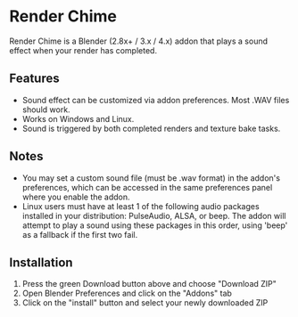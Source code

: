 # Render Chime
Render Chime is a Blender (2.8x+ / 3.x / 4.x) addon that plays a sound effect when your render has completed.

## Features
- Sound effect can be customized via addon preferences. Most .WAV files should work.
- Works on Windows and Linux.
- Sound is triggered by both completed renders and texture bake tasks.

## Notes
- You may set a custom sound file (must be .wav format) in the addon's preferences, which can be accessed in the same preferences panel where you enable the addon.
- Linux users must have at least 1 of the following audio packages installed in your distribution: PulseAudio, ALSA, or beep. The addon will attempt to play a sound using these packages in this order, using 'beep' as a fallback if the first two fail.

## Installation
1. Press the green Download button above and choose "Download ZIP"
2. Open Blender Preferences and click on the "Addons" tab
3. Click on the "install" button and select your newly downloaded ZIP
